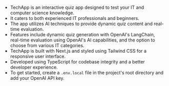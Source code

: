 - TechApp is an interactive quiz app designed to test your IT and computer science knowledge.
- It caters to both experienced IT professionals and beginners.
- The app utilizes AI techniques to provide dynamic quiz content and real-time evaluation.
- Features include dynamic quiz generation with OpenAI's LangChain, real-time evaluation using OpenAI's AI capabilities, and the option to choose from various IT categories.
- TechApp is built with Next.js and styled using Tailwind CSS for a responsive user interface.
- Developed using TypeScript for codebase integrity and a better developer experience.
- To get started, create a `.env.local` file in the project's root directory and add your OpenAI API key.